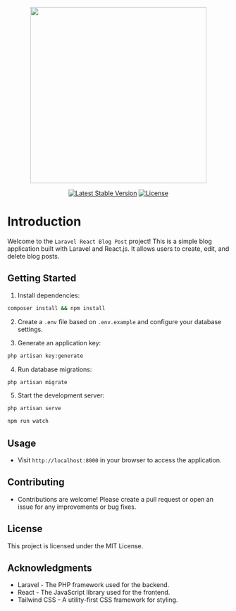 <p align="center"><a href="https://laravel.com" target="_blank"><img src="https://raw.githubusercontent.com/laravel/art/master/logo-lockup/5%20SVG/2%20CMYK/1%20Full%20Color/laravel-logolockup-cmyk-red.svg" width="400"></a></p>

<p align="center">
<a href="https://packagist.org/packages/laravel/framework"><img src="https://img.shields.io/packagist/v/laravel/framework" alt="Latest Stable Version"></a>
<a href="https://packagist.org/packages/laravel/framework"><img src="https://img.shields.io/packagist/l/laravel/framework" alt="License"></a>
</p>

# Introduction
Welcome to the `Laravel React Blog Post` project! This is a simple blog application built with Laravel and React.js. It allows users to create, edit, and delete blog posts.

## Getting Started

1. Install dependencies:

```bash
composer install && npm install
```
2. Create a `.env` file based on `.env.example` and configure your database settings.

3. Generate an application key:

```bash
php artisan key:generate
```
4. Run database migrations:

```bash
php artisan migrate
```
5. Start the development server:

```bash
php artisan serve
```

```bash
npm run watch
```
## Usage
- Visit `http://localhost:8000` in your browser to access the application.

## Contributing

- Contributions are welcome! Please create a pull request or open an issue for any improvements or bug fixes.

## License

This project is licensed under the MIT License.

## Acknowledgments

- Laravel - The PHP framework used for the backend.
- React - The JavaScript library used for the frontend.
- Tailwind CSS - A utility-first CSS framework for styling.
